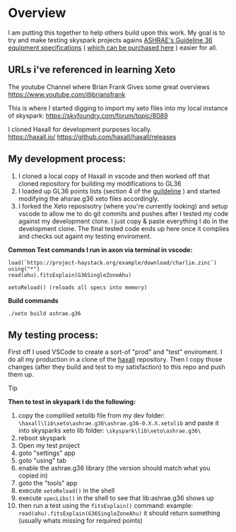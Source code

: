 # Overview

I am putting this together to help others build upon this work.  My goal is to try and make testing skyspark projects agains [ASHRAE's Guideline 36 equipment specifications](https://tpc.ashrae.org/?cmtKey=d536fedd-5057-4fc6-be3a-808233902f4c) ( [which can be purchased here](https://store.accuristech.com/ashrae/standards/guideline-36-2021-high-performance-sequences-of-operation-for-hvac-systems?product_id=2229690) ) easier for all.  

## URLs i've referenced in learning Xeto 

The youtube Channel where Brian Frank Gives some great overviews
https://www.youtube.com/@briansfrank

This is where I started digging to import my xeto files into my local instance of skyspark:
https://skyfoundry.com/forum/topic/8089

I cloned Haxall for development purposes locally.  
https://haxall.io/
https://github.com/haxall/haxall/releases

## My development process:
1) I cloned a local copy of Haxall in vscode and then worked off that cloned repository for building my modifications to GL36
2) I loaded up GL36 points lists (section 4 of the [guildeline](https://store.accuristech.com/ashrae/standards/guideline-36-2021-high-performance-sequences-of-operation-for-hvac-systems?product_id=2229690) ) and started modifying the ahsrae.g36 xeto files accordingly. 
3) I forked the Xeto reposisotry (where you're currently looking) and setup vscode to allow me to do git commits and pushes after I tested my code against my development clone.  I just copy & paste everything I do in the development clone. The final tested code ends up here once it complies and checks out againt my testing enviroment.

**Common Test commands I run in axon via terminal in vscode:**
    
    load(`https://project-haystack.org/example/download/charlie.zinc`)
    using("*")
    read(ahu).fitsExplain(G36SingleZoneAhu)

    xetoReload() (reloads all specs into memory)

**Build commands**

    ./xeto build ashrae.g36

## My testing process:
First off I used VSCode to create a sort-of "prod" and "test" enviroment.  I do all my production in a clone of the [haxall](https://github.com/haxall/haxall) repository.  Then I copy those changes (after they build and test to my satisfaction) to this repo and push them up.  

> [!TIP]
> **Then to test in skyspark I do the following:**
> 1) copy the compliled xetolib file from my dev folder:
>    `\haxall\lib\xeto\ashrae.g36\ashrae.g36-0.X.X.xetolib`
>  and paste it into skysparks xeto lib folder:
>     `\skyspark\lib\xeto\ashrae.g36\`
> 3) reboot skyspark
> 4) Open my test project
> 5) goto "settings" app
> 6) goto "using" tab
> 7) enable the ashrae.g36 library (the version should match what you copied in)
> 8) goto the "tools" app
> 9) execute `xetoReload()` in the shell
> 10) execute `specLibs()` in the shell to see that lib:ashrae.g36 shows up
> 11) then run a test using the `fitsExplain()` command: example: `read(ahu).fitsExplain(G36SingleZoneAhu)` it should return something (usually whats missing for required points)
       

